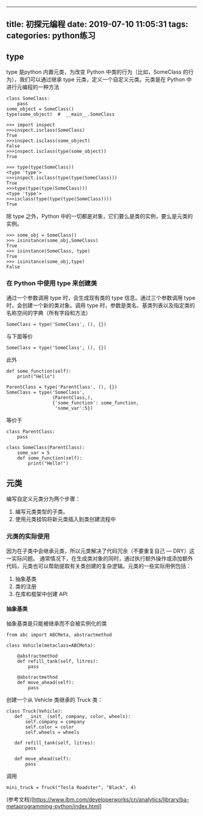 
---
title: 初探元编程
date: 2019-07-10 11:05:31
tags:
categories: python练习
---

## type
type 是python 内置元类，为改变 Python 中类的行为（比如，SomeClass 的行为），我们可以通过继承 type 元类，定义一个自定义元类。元类是在 Python 中进行元编程的一种方法
```
class SomeClass:
    pass
some_object = SomeClass()
type(some_object)  #  __main__.SomeClass
```

```
>>> import inspect
>>>inspect.isclass(SomeClass)
True
>>>inspect.isclass(some_object)
False
>>>inspect.isclass(type(some_object))
True
```

```
>>> type(type(SomeClass))
<type 'type'>
>>>inspect.isclass(type(type(SomeClass)))
True
>>>type(type(type(SomeClass)))
<type 'type'>
>>>isclass(type(type(type(SomeClass))))
True
```

除 type 之外，Python 中的一切都是对象，它们要么是类的实例，要么是元类的实例。
```
>>> some_obj = SomeClass()
>>> isinstance(some_obj,SomeClass)
True
>>> isinstance(SomeClass, type)
True
>>> isinstance(some_obj,type)
False

```
### 在 Python 中使用 type 来创建类
通过一个参数调用 type 时，会生成现有类的 type 信息。通过三个参数调用 type 时，会创建一个新的类对象。调用 type 时，参数是类名、基类列表以及指定类的名称空间的字典（所有字段和方法）

```
SomeClass = type('SomeClass', (), {})
```
与下面等价
```
SomeClass = type('SomeClass', (), {})
```
此外
```
def some_function(self): 
    print("Hello")
 
ParentClass = type('ParentClass', (), {})
SomeClass = type('SomeClass',
                 (ParentClass,),
                 {'some_function': some_function,
                  'some_var':5})
 ```
等价于
```
class ParentClass: 
    pass
 
class SomeClass(ParentClass): 
    some_var = 5
    def some_function(self): 
        print("Hello!")
```
## 元类
编写自定义元类分为两个步骤：

1. 编写元类类型的子类。
2. 使用元类挂钩将新元类插入到类创建流程中
### 元类的实际使用
因为在子类中会继承元类，所以元类解决了代码冗余（不要重复自己 — DRY）这一实际问题。 通常情况下，在生成类对象的同时，通过执行额外操作或添加额外代码，元类也可以帮助提取有关类创建的复杂逻辑。元类的一些实际用例包括：

1. 抽象基类
2. 类的注册
3. 在库和框架中创建 API

#### 抽象基类
抽象基类是只能被继承而不会被实例化的类
```
from abc import ABCMeta, abstractmethod
 
class Vehicle(metaclass=ABCMeta): 
 
    @abstractmethod
    def refill_tank(self, litres): 
        pass
 
    @abstractmethod
    def move_ahead(self): 
        pass
 ```
 
 创建一个从 Vehicle 类继承的 Truck 类：
 ```
 class Truck(Vehicle): 
    def __init__(self, company, color, wheels): 
        self.company = company
        self.color = color
        self.wheels = wheels
 
    def refill_tank(self, litres): 
        pass
 
    def move_ahead(self): 
        pass
 ```
 调用
 ```
 mini_truck = Truck("Tesla Roadster", "Black", 4)
 ```
 
 
 (参考文档)[https://www.ibm.com/developerworks/cn/analytics/library/ba-metaprogramming-python/index.html]
